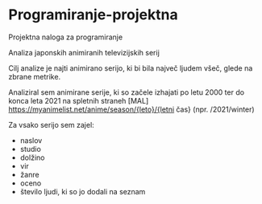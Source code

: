 # Programiranje-projektna
Projektna naloga za programiranje

Analiza japonskih animiranih televizijskih serij

Cilj analize je najti animirano serijo, ki bi bila največ ljudem všeč, glede na zbrane metrike.

Analiziral sem animirane serije, ki so začele izhajati po letu 2000 ter do konca leta 2021 na spletnih straneh
[MAL] https://myanimelist.net/anime/season/{leto}/{letni čas} (npr. /2021/winter)

Za vsako serijo sem zajel:
- naslov
- studio
- dolžino
- vir
- žanre
- oceno
- število ljudi, ki so jo dodali na seznam

